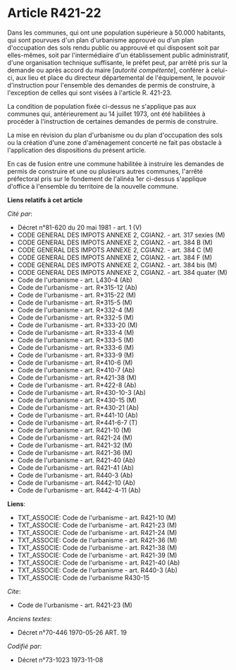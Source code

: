 # Article R421-22

Dans les communes, qui ont une population supérieure à 50.000 habitants, qui sont pourvues d'un plan d'urbanisme approuvé ou
d'un plan d'occupation des sols rendu public ou approuvé et qui disposent soit par elles-mêmes, soit par l'intermédiaire d'un
établissement public administratif, d'une organisation technique suffisante, le préfet peut, par arrêté pris sur la demande
ou après accord du maire [*autorité compétente*], conférer à celui-ci, aux lieu et place du directeur départemental de
l'équipement, le pouvoir d'instruction pour l'ensemble des demandes de permis de construire, à l'exception de celles qui sont
visées à l'article R. 421-23.

La condition de population fixée ci-dessus ne s'applique pas aux communes qui, antérieurement au 14 juillet 1973, ont été
habilitées à procéder à l'instruction de certaines demandes de permis de construire.

La mise en révision du plan d'urbanisme ou du plan d'occupation des sols ou la création d'une zone d'aménagement concerté ne
fait pas obstacle à l'application des dispositions du présent article.

En cas de fusion entre une commune habilitée à instruire les demandes de permis de construire et une ou plusieurs autres
communes, l'arrêté préfectoral pris sur le fondement de l'alinéa 1er ci-dessus s'applique d'office à l'ensemble du territoire
de la nouvelle commune.

**Liens relatifs à cet article**

_Cité par_:

  - Décret n°81-620 du 20 mai 1981 - art. 1 (V)
  - CODE GENERAL DES IMPOTS ANNEXE 2, CGIAN2. - art. 317 sexies (M)
  - CODE GENERAL DES IMPOTS ANNEXE 2, CGIAN2. - art. 384 B (M)
  - CODE GENERAL DES IMPOTS ANNEXE 2, CGIAN2. - art. 384 C (M)
  - CODE GENERAL DES IMPOTS ANNEXE 2, CGIAN2. - art. 384 F (M)
  - CODE GENERAL DES IMPOTS ANNEXE 2, CGIAN2. - art. 384 bis (M)
  - CODE GENERAL DES IMPOTS ANNEXE 2, CGIAN2. - art. 384 quater (M)
  - Code de l'urbanisme - art. L430-4 (Ab)
  - Code de l'urbanisme - art. R*315-12 (Ab)
  - Code de l'urbanisme - art. R*315-22 (M)
  - Code de l'urbanisme - art. R*315-5 (M)
  - Code de l'urbanisme - art. R*332-4 (M)
  - Code de l'urbanisme - art. R*332-5 (M)
  - Code de l'urbanisme - art. R*333-20 (M)
  - Code de l'urbanisme - art. R*333-4 (M)
  - Code de l'urbanisme - art. R*333-5 (M)
  - Code de l'urbanisme - art. R*333-6 (M)
  - Code de l'urbanisme - art. R*333-9 (M)
  - Code de l'urbanisme - art. R*410-6 (M)
  - Code de l'urbanisme - art. R*410-7 (Ab)
  - Code de l'urbanisme - art. R*421-38 (M)
  - Code de l'urbanisme - art. R*422-8 (Ab)
  - Code de l'urbanisme - art. R*430-10-3 (Ab)
  - Code de l'urbanisme - art. R*430-15 (M)
  - Code de l'urbanisme - art. R*430-21 (Ab)
  - Code de l'urbanisme - art. R*441-10 (Ab)
  - Code de l'urbanisme - art. R*441-6-7 (T)
  - Code de l'urbanisme - art. R421-10 (M)
  - Code de l'urbanisme - art. R421-24 (M)
  - Code de l'urbanisme - art. R421-32 (M)
  - Code de l'urbanisme - art. R421-36 (M)
  - Code de l'urbanisme - art. R421-40 (Ab)
  - Code de l'urbanisme - art. R421-41 (Ab)
  - Code de l'urbanisme - art. R440-3 (Ab)
  - Code de l'urbanisme - art. R442-10 (Ab)
  - Code de l'urbanisme - art. R442-4-11 (Ab)

**Liens**:

  - TXT_ASSOCIE: Code de l'urbanisme - art. R421-10 (M)
  - TXT_ASSOCIE: Code de l'urbanisme - art. R421-23 (M)
  - TXT_ASSOCIE: Code de l'urbanisme - art. R421-24 (M)
  - TXT_ASSOCIE: Code de l'urbanisme - art. R421-36 (M)
  - TXT_ASSOCIE: Code de l'urbanisme - art. R421-38 (M)
  - TXT_ASSOCIE: Code de l'urbanisme - art. R421-39 (M)
  - TXT_ASSOCIE: Code de l'urbanisme - art. R421-40 (Ab)
  - TXT_ASSOCIE: Code de l'urbanisme - art. R440-3 (Ab)
  - TXT_ASSOCIE: Code de l'urbanisme R430-15

_Cite_:

  - Code de l'urbanisme - art. R421-23 (M)

_Anciens textes_:

  - Décret n°70-446 1970-05-26 ART. 19

_Codifié par_:

  - Décret n°73-1023 1973-11-08
